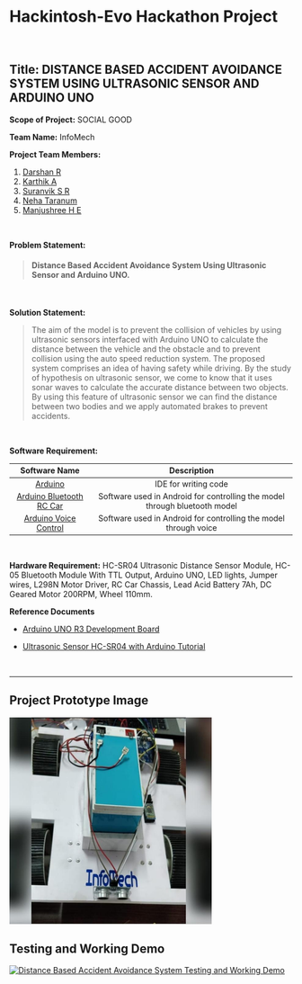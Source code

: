 # Hackintosh-Evo Hackathon Project

<br>

## Title: DISTANCE BASED ACCIDENT AVOIDANCE SYSTEM USING ULTRASONIC SENSOR AND ARDUINO UNO


**Scope of Project:** SOCIAL GOOD

**Team Name:** InfoMech

**Project Team Members:**

1. [Darshan R](https://www.linkedin.com/in/darshanr27/)
2. [Karthik A](https://www.linkedin.com/in/karthik-a-3b7499148/)
3. [Suranvik S R](https://www.instagram.com/suranvik_gowda/)
4. [Neha Taranum](https://www.linkedin.com/in/neha-taranum-3a6459193/)
5. [Manjushree H E](https://www.linkedin.com/in/manjushree-h-e-5360a3180/)

<br>

**Problem Statement:**

> #### Distance Based Accident Avoidance System Using Ultrasonic Sensor and Arduino UNO.

<br>

**Solution Statement:**

> The aim of the model is to prevent the collision of vehicles by using ultrasonic sensors interfaced with Arduino UNO to calculate the distance between the vehicle and the obstacle and to prevent collision using the auto speed reduction system. The proposed system comprises an idea of having safety while driving. By the study of hypothesis on ultrasonic sensor, we come to know that it uses sonar waves to calculate the accurate distance between two objects. By using this feature of ultrasonic sensor we can find the distance between two bodies and we apply automated brakes to prevent accidents.

<br>

**Software Requirement:**

| Software Name | Description |
| :---: | :---: |
|   [Arduino](https://www.arduino.cc/en/Main/Software)  |  IDE for writing code  |
|   [Arduino Bluetooth RC Car](https://play.google.com/store/apps/details?id=braulio.calle.bluetoothRCcontroller&hl=en_IN)   | Software used in Android for controlling the model through bluetooth model   |
|   [Arduino Voice Control](https://play.google.com/store/apps/details?id=appinventor.ai_cempehlivan92.Arduino_Sesli_Kontrol&hl=en_IN)   | Software used in Android for controlling the model through voice   |

<br>

**Hardware Requirement:** HC-SR04 Ultrasonic Distance Sensor Module, HC-05 Bluetooth Module With
TTL Output, Arduino UNO, LED lights, Jumper wires, L298N Motor Driver, RC Car Chassis, Lead Acid
Battery 7Ah, DC Geared Motor 200RPM, Wheel 110mm.


**Reference Documents**

- [Arduino UNO R3 Development Board](https://github.com/darshanr27/hackintosh-evo-hackathon-project/tree/master/Documents/Arduino%20UNO%20R3%20Development%20Board.pdf)

- [Ultrasonic Sensor HC-SR04 with Arduino Tutorial](https://create.arduino.cc/projecthub/abdularbi17/ultrasonic-sensor-hc-sr04-with-arduino-tutorial-327ff6)

<br>
<hr>

## Project Prototype Image


<img src="Images and Videos/prototype.jpg" alt="Project prototype image" width="360" height="370" align="center"/>


<br>

## Testing and Working Demo

  [![Distance Based Accident Avoidance System Testing and Working Demo](https://res.cloudinary.com/marcomontalbano/image/upload/v1632408356/video_to_markdown/images/youtube--GGQMlpGbC7Y-c05b58ac6eb4c4700831b2b3070cd403.jpg)](https://youtu.be/GGQMlpGbC7Y "Distance Based Accident Avoidance System Testing and Working Demo")


